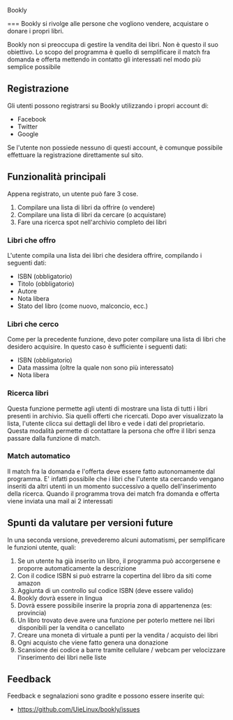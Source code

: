 Bookly

===
Bookly si rivolge alle persone che vogliono vendere, acquistare o donare i propri libri.

Bookly non si preoccupa di gestire la vendita dei libri.
Non è questo il suo obiettivo.
Lo scopo del programma è quello di semplificare il match fra domanda e offerta mettendo in contatto
gli interessati nel modo più semplice possibile


Registrazione
---
Gli utenti possono registrarsi su Bookly utilizzando i propri account di:

* Facebook
* Twitter
* Google

Se l'utente non possiede nessuno di questi account, è comunque possibile effettuare la registrazione direttamente sul sito.

Funzionalità principali
---
Appena registrato, un utente può fare 3 cose.

1. Compilare una lista di libri da offrire (o vendere)
2. Compilare una lista di libri da cercare (o acquistare)
2. Fare una ricerca spot nell'archivio completo dei libri

### Libri che offro
L'utente compila una lista dei libri che desidera offrire,
compilando i seguenti dati:

* ISBN (obbligatorio)
* Titolo (obbligatorio)
* Autore
* Nota libera
* Stato del libro (come nuovo, malconcio, ecc.)

### Libri che cerco
Come per la precedente funzione, devo poter compilare
una lista di libri che desidero acquisire.
In questo caso è sufficiente i seguenti dati:

* ISBN (obbligatorio)
* Data massima (oltre la quale non sono più interessato)
* Nota libera
 
### Ricerca libri
Questa funzione permette agli utenti di mostrare una lista di tutti i libri presenti in archivio.
Sia quelli offerti che ricercati.
Dopo aver visualizzato la lista, l'utente clicca sui dettagli del libro e vede i dati del proprietario.
Questa modalità permette di contattare la persona che offre il libri senza passare dalla funzione di match.

### Match automatico
Il match fra la domanda e l'offerta deve essere fatto autonomamente dal programma.
E' infatti possibile che i libri che l'utente sta cercando vengano inseriti da altri utenti in un momento successivo a quello dell'inserimento della ricerca.
Quando il programma trova dei match fra domanda e offerta viene inviata una mail ai 2 interessati

Spunti da valutare per versioni future
---
In una seconda versione, prevederemo alcuni automatismi, per semplificare le funzioni utente, quali:

1. Se un utente ha già inserito un libro, il programma può accorgersene e proporre automaticamente la descrizione
2. Con il codice ISBN si può estrarre la copertina del libro da siti come amazon
3. Aggiunta di un controllo sul codice ISBN (deve essere valido)
4. Bookly dovrà essere in lingua
5. Dovrà essere possibile inserire la propria zona di appartenenza (es: provincia)
6. Un libro trovato deve avere una funzione per poterlo mettere nei libri disponibili per la vendita o cancellato
7. Creare una moneta di virtuale a punti per la vendita / acquisto dei libri
8. Ogni acquisto che viene fatto genera una donazione
9. Scansione dei codice a barre tramite cellulare / webcam per velocizzare l'inserimento dei libri nelle liste

Feedback
---
Feedback e segnalazioni sono gradite e possono essere inserite qui: 

* https://github.com/UieLinux/bookly/issues



